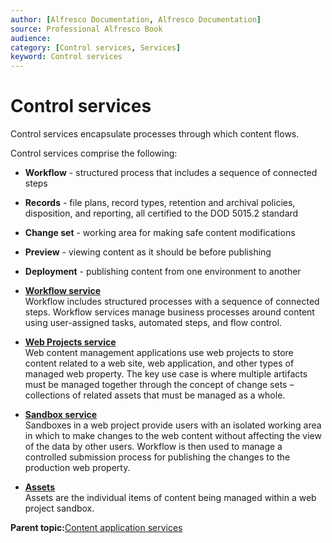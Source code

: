 ```yaml
---
author: [Alfresco Documentation, Alfresco Documentation]
source: Professional Alfresco Book
audience: 
category: [Control services, Services]
keyword: Control services
---
```


# Control services

Control services encapsulate processes through which content flows.

Control services comprise the following:

-   **Workflow** - structured process that includes a sequence of connected steps
-   **Records** - file plans, record types, retention and archival policies, disposition, and reporting, all certified to the DOD 5015.2 standard
-   **Change set** - working area for making safe content modifications
-   **Preview** - viewing content as it should be before publishing
-   **Deployment** - publishing content from one environment to another

-   **[Workflow service](../concepts/serv-workflow-about.md)**  
 Workflow includes structured processes with a sequence of connected steps. Workflow services manage business processes around content using user-assigned tasks, automated steps, and flow control.
-   **[Web Projects service](../concepts/serv-webprojects-about.md)**  
 Web content management applications use web projects to store content related to a web site, web application, and other types of managed web property. The key use case is where multiple artifacts must be managed together through the concept of change sets – collections of related assets that must be managed as a whole.
-   **[Sandbox service](../concepts/serv-sandbox-about.md)**  
 Sandboxes in a web project provide users with an isolated working area in which to make changes to the web content without affecting the view of the data by other users. Workflow is then used to manage a controlled submission process for publishing the changes to the production web property.
-   **[Assets](../concepts/serv-assets-about.md)**  
Assets are the individual items of content being managed within a web project sandbox.

**Parent topic:**[Content application services](../concepts/serv-application-about.md)


